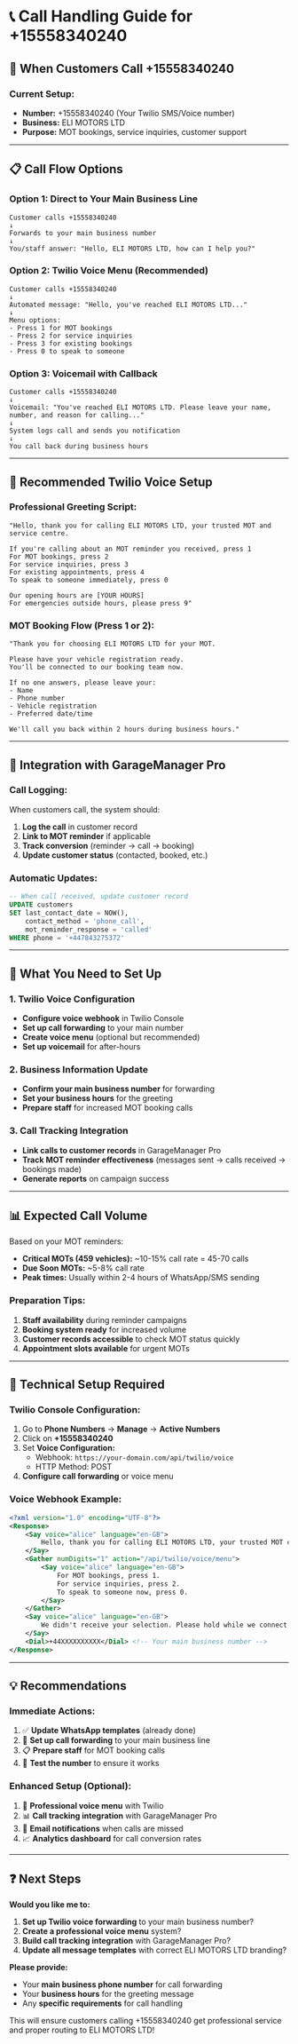 # 📞 Call Handling Guide for +15558340240

## 🎯 **When Customers Call +15558340240**

### **Current Setup:**
- **Number:** +15558340240 (Your Twilio SMS/Voice number)
- **Business:** ELI MOTORS LTD
- **Purpose:** MOT bookings, service inquiries, customer support

---

## 📋 **Call Flow Options**

### **Option 1: Direct to Your Main Business Line**
```
Customer calls +15558340240
↓
Forwards to your main business number
↓
You/staff answer: "Hello, ELI MOTORS LTD, how can I help you?"
```

### **Option 2: Twilio Voice Menu (Recommended)**
```
Customer calls +15558340240
↓
Automated message: "Hello, you've reached ELI MOTORS LTD..."
↓
Menu options:
- Press 1 for MOT bookings
- Press 2 for service inquiries  
- Press 3 for existing bookings
- Press 0 to speak to someone
```

### **Option 3: Voicemail with Callback**
```
Customer calls +15558340240
↓
Voicemail: "You've reached ELI MOTORS LTD. Please leave your name, number, and reason for calling..."
↓
System logs call and sends you notification
↓
You call back during business hours
```

---

## 🔧 **Recommended Twilio Voice Setup**

### **Professional Greeting Script:**
```
"Hello, thank you for calling ELI MOTORS LTD, your trusted MOT and service centre.

If you're calling about an MOT reminder you received, press 1
For MOT bookings, press 2
For service inquiries, press 3
For existing appointments, press 4
To speak to someone immediately, press 0

Our opening hours are [YOUR HOURS]
For emergencies outside hours, please press 9"
```

### **MOT Booking Flow (Press 1 or 2):**
```
"Thank you for choosing ELI MOTORS LTD for your MOT.

Please have your vehicle registration ready.
You'll be connected to our booking team now.

If no one answers, please leave your:
- Name
- Phone number  
- Vehicle registration
- Preferred date/time

We'll call you back within 2 hours during business hours."
```

---

## 📱 **Integration with GarageManager Pro**

### **Call Logging:**
When customers call, the system should:
1. **Log the call** in customer record
2. **Link to MOT reminder** if applicable
3. **Track conversion** (reminder → call → booking)
4. **Update customer status** (contacted, booked, etc.)

### **Automatic Updates:**
```sql
-- When call received, update customer record
UPDATE customers 
SET last_contact_date = NOW(),
    contact_method = 'phone_call',
    mot_reminder_response = 'called'
WHERE phone = '+447843275372'
```

---

## 🎯 **What You Need to Set Up**

### **1. Twilio Voice Configuration**
- **Configure voice webhook** in Twilio Console
- **Set up call forwarding** to your main number
- **Create voice menu** (optional but recommended)
- **Set up voicemail** for after-hours

### **2. Business Information Update**
- **Confirm your main business number** for forwarding
- **Set your business hours** for the greeting
- **Prepare staff** for increased MOT booking calls

### **3. Call Tracking Integration**
- **Link calls to customer records** in GarageManager Pro
- **Track MOT reminder effectiveness** (messages sent → calls received → bookings made)
- **Generate reports** on campaign success

---

## 📊 **Expected Call Volume**

Based on your MOT reminders:
- **Critical MOTs (459 vehicles):** ~10-15% call rate = 45-70 calls
- **Due Soon MOTs:** ~5-8% call rate  
- **Peak times:** Usually within 2-4 hours of WhatsApp/SMS sending

### **Preparation Tips:**
1. **Staff availability** during reminder campaigns
2. **Booking system ready** for increased volume
3. **Customer records accessible** to check MOT status quickly
4. **Appointment slots available** for urgent MOTs

---

## 🔧 **Technical Setup Required**

### **Twilio Console Configuration:**
1. Go to **Phone Numbers** → **Manage** → **Active Numbers**
2. Click on **+15558340240**
3. Set **Voice Configuration:**
   - Webhook: `https://your-domain.com/api/twilio/voice`
   - HTTP Method: POST
4. **Configure call forwarding** or voice menu

### **Voice Webhook Example:**
```xml
<?xml version="1.0" encoding="UTF-8"?>
<Response>
    <Say voice="alice" language="en-GB">
        Hello, thank you for calling ELI MOTORS LTD, your trusted MOT centre.
    </Say>
    <Gather numDigits="1" action="/api/twilio/voice/menu">
        <Say voice="alice" language="en-GB">
            For MOT bookings, press 1.
            For service inquiries, press 2.
            To speak to someone now, press 0.
        </Say>
    </Gather>
    <Say voice="alice" language="en-GB">
        We didn't receive your selection. Please hold while we connect you.
    </Say>
    <Dial>+44XXXXXXXXXX</Dial> <!-- Your main business number -->
</Response>
```

---

## 💡 **Recommendations**

### **Immediate Actions:**
1. ✅ **Update WhatsApp templates** (already done)
2. 🔧 **Set up call forwarding** to your main business line
3. 📋 **Prepare staff** for MOT booking calls
4. 📱 **Test the number** to ensure it works

### **Enhanced Setup (Optional):**
1. 🎵 **Professional voice menu** with Twilio
2. 📊 **Call tracking integration** with GarageManager Pro  
3. 📧 **Email notifications** when calls are missed
4. 📈 **Analytics dashboard** for call conversion rates

---

## ❓ **Next Steps**

**Would you like me to:**
1. **Set up Twilio voice forwarding** to your main business number?
2. **Create a professional voice menu** system?
3. **Build call tracking integration** with GarageManager Pro?
4. **Update all message templates** with correct ELI MOTORS LTD branding?

**Please provide:**
- Your **main business phone number** for call forwarding
- Your **business hours** for the greeting message
- Any **specific requirements** for call handling

This will ensure customers calling +15558340240 get professional service and proper routing to ELI MOTORS LTD!
